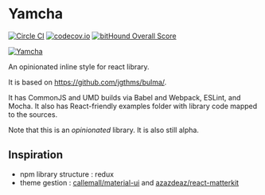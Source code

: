 Yamcha
======

[![Circle CI](https://img.shields.io/circleci/project/tychota/yamcha.svg)](https://circleci.com/gh/tychota/yamcha)
[![codecov.io](https://codecov.io/github/tychota/yamcha/coverage.svg?branch=master)](https://codecov.io/github/tychota/yamcha?branch=master)
[![bitHound Overall Score](https://www.bithound.io/github/tychota/yamcha/badges/score.svg)](https://www.bithound.io/github/tychota/yamcha)

[![Yamcha](https://rawgit.com/tychota/yamcha/master/yamcha.svg)](https://github.com/tychota/yamcha)

An opinionated inline style for react library.

It is based on https://github.com/jgthms/bulma/.

It has CommonJS and UMD builds via Babel and Webpack, ESLint, and Mocha.
It also has React-friendly examples folder with library code mapped to 
the sources.

Note that this is an *opinionated* library. It is also still alpha.

Inspiration
-----------

- npm library structure : redux
- theme gestion : [callemall/material-ui](https://github.com/callemall/material-ui) and [azazdeaz/react-matterkit](https://github.com/azazdeaz/react-matterkit)
